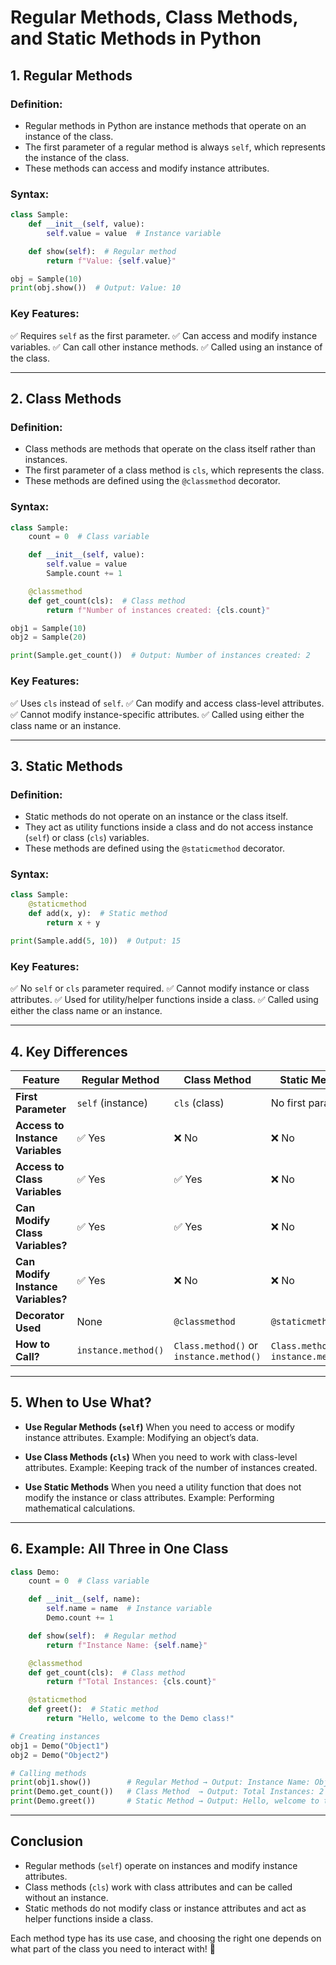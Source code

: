 # **Regular Methods, Class Methods, and Static Methods in Python**

## **1. Regular Methods**
### **Definition:**
- Regular methods in Python are instance methods that operate on an instance of the class.
- The first parameter of a regular method is always `self`, which represents the instance of the class.
- These methods can access and modify instance attributes.

### **Syntax:**
```python
class Sample:
    def __init__(self, value):
        self.value = value  # Instance variable

    def show(self):  # Regular method
        return f"Value: {self.value}"

obj = Sample(10)
print(obj.show())  # Output: Value: 10
```

### **Key Features:**
✅ Requires `self` as the first parameter.
✅ Can access and modify instance variables.
✅ Can call other instance methods.
✅ Called using an instance of the class.

---

## **2. Class Methods**
### **Definition:**
- Class methods are methods that operate on the class itself rather than instances.
- The first parameter of a class method is `cls`, which represents the class.
- These methods are defined using the `@classmethod` decorator.

### **Syntax:**
```python
class Sample:
    count = 0  # Class variable

    def __init__(self, value):
        self.value = value
        Sample.count += 1

    @classmethod
    def get_count(cls):  # Class method
        return f"Number of instances created: {cls.count}"

obj1 = Sample(10)
obj2 = Sample(20)

print(Sample.get_count())  # Output: Number of instances created: 2
```

### **Key Features:**
✅ Uses `cls` instead of `self`.
✅ Can modify and access class-level attributes.
✅ Cannot modify instance-specific attributes.
✅ Called using either the class name or an instance.

---

## **3. Static Methods**
### **Definition:**
- Static methods do not operate on an instance or the class itself.
- They act as utility functions inside a class and do not access instance (`self`) or class (`cls`) variables.
- These methods are defined using the `@staticmethod` decorator.

### **Syntax:**
```python
class Sample:
    @staticmethod
    def add(x, y):  # Static method
        return x + y

print(Sample.add(5, 10))  # Output: 15
```

### **Key Features:**
✅ No `self` or `cls` parameter required.
✅ Cannot modify instance or class attributes.
✅ Used for utility/helper functions inside a class.
✅ Called using either the class name or an instance.

---

## **4. Key Differences**

| Feature        | Regular Method | Class Method | Static Method |
|---------------|---------------|--------------|--------------|
| **First Parameter** | `self` (instance) | `cls` (class) | No first parameter |
| **Access to Instance Variables** | ✅ Yes | ❌ No | ❌ No |
| **Access to Class Variables** | ✅ Yes | ✅ Yes | ❌ No |
| **Can Modify Class Variables?** | ✅ Yes | ✅ Yes | ❌ No |
| **Can Modify Instance Variables?** | ✅ Yes | ❌ No | ❌ No |
| **Decorator Used** | None | `@classmethod` | `@staticmethod` |
| **How to Call?** | `instance.method()` | `Class.method()` or `instance.method()` | `Class.method()` or `instance.method()` |

---

## **5. When to Use What?**

- **Use Regular Methods (`self`)**
  When you need to access or modify instance attributes.
  Example: Modifying an object’s data.

- **Use Class Methods (`cls`)**
  When you need to work with class-level attributes.
  Example: Keeping track of the number of instances created.

- **Use Static Methods**
  When you need a utility function that does not modify the instance or class attributes.
  Example: Performing mathematical calculations.

---

## **6. Example: All Three in One Class**
```python
class Demo:
    count = 0  # Class variable

    def __init__(self, name):
        self.name = name  # Instance variable
        Demo.count += 1

    def show(self):  # Regular method
        return f"Instance Name: {self.name}"

    @classmethod
    def get_count(cls):  # Class method
        return f"Total Instances: {cls.count}"

    @staticmethod
    def greet():  # Static method
        return "Hello, welcome to the Demo class!"

# Creating instances
obj1 = Demo("Object1")
obj2 = Demo("Object2")

# Calling methods
print(obj1.show())        # Regular Method → Output: Instance Name: Object1
print(Demo.get_count())   # Class Method  → Output: Total Instances: 2
print(Demo.greet())       # Static Method → Output: Hello, welcome to the Demo class!
```

---

## **Conclusion**
- Regular methods (`self`) operate on instances and modify instance attributes.
- Class methods (`cls`) work with class attributes and can be called without an instance.
- Static methods do not modify class or instance attributes and act as helper functions inside a class.

Each method type has its use case, and choosing the right one depends on what part of the class you need to interact with! 🎯
